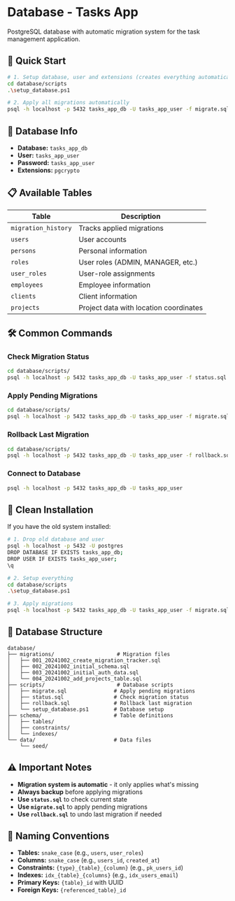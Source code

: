 # Database - Tasks App

PostgreSQL database with automatic migration system for the task management application.

## 🚀 Quick Start

```bash
# 1. Setup database, user and extensions (creates everything automatically)
cd database/scripts
.\setup_database.ps1

# 2. Apply all migrations automatically
psql -h localhost -p 5432 tasks_app_db -U tasks_app_user -f migrate.sql
```

## 🔧 Database Info

- **Database:** `tasks_app_db`
- **User:** `tasks_app_user`
- **Password:** `tasks_app_user`
- **Extensions:** `pgcrypto`

## 📋 Available Tables

| Table | Description |
|-------|-------------|
| `migration_history` | Tracks applied migrations |
| `users` | User accounts |
| `persons` | Personal information |
| `roles` | User roles (ADMIN, MANAGER, etc.) |
| `user_roles` | User-role assignments |
| `employees` | Employee information |
| `clients` | Client information |
| `projects` | Project data with location coordinates |

## 🛠️ Common Commands

### Check Migration Status
```bash
cd database/scripts/
psql -h localhost -p 5432 tasks_app_db -U tasks_app_user -f status.sql
```

### Apply Pending Migrations
```bash
cd database/scripts/
psql -h localhost -p 5432 tasks_app_db -U tasks_app_user -f migrate.sql
```

### Rollback Last Migration
```bash
cd database/scripts/
psql -h localhost -p 5432 tasks_app_db -U tasks_app_user -f rollback.sql
```

### Connect to Database
```bash
psql -h localhost -p 5432 tasks_app_db -U tasks_app_user
```

## 🧹 Clean Installation

If you have the old system installed:

```bash
# 1. Drop old database and user
psql -h localhost -p 5432 -U postgres
DROP DATABASE IF EXISTS tasks_app_db;
DROP USER IF EXISTS tasks_app_user;
\q

# 2. Setup everything
cd database/scripts
.\setup_database.ps1

# 3. Apply migrations
psql -h localhost -p 5432 tasks_app_db -U tasks_app_user -f migrate.sql
```

## 📁 Database Structure

```
database/
├── migrations/                    # Migration files
│   ├── 001_20241002_create_migration_tracker.sql
│   ├── 002_20241002_initial_schema.sql
│   ├── 003_20241002_initial_auth_data.sql
│   └── 004_20241002_add_projects_table.sql
├── scripts/                       # Database scripts
│   ├── migrate.sql               # Apply pending migrations
│   ├── status.sql                # Check migration status
│   ├── rollback.sql              # Rollback last migration
│   └── setup_database.ps1        # Database setup
├── schema/                       # Table definitions
│   ├── tables/
│   ├── constraints/
│   └── indexes/
└── data/                         # Data files
    └── seed/
```

## ⚠️ Important Notes

- **Migration system is automatic** - it only applies what's missing
- **Always backup** before applying migrations
- **Use `status.sql`** to check current state
- **Use `migrate.sql`** to apply pending migrations
- **Use `rollback.sql`** to undo last migration if needed

## 🎯 Naming Conventions

- **Tables:** `snake_case` (e.g., `users`, `user_roles`)
- **Columns:** `snake_case` (e.g., `users_id`, `created_at`)
- **Constraints:** `{type}_{table}_{column}` (e.g., `pk_users_id`)
- **Indexes:** `idx_{table}_{columns}` (e.g., `idx_users_email`)
- **Primary Keys:** `{table}_id` with UUID
- **Foreign Keys:** `{referenced_table}_id`